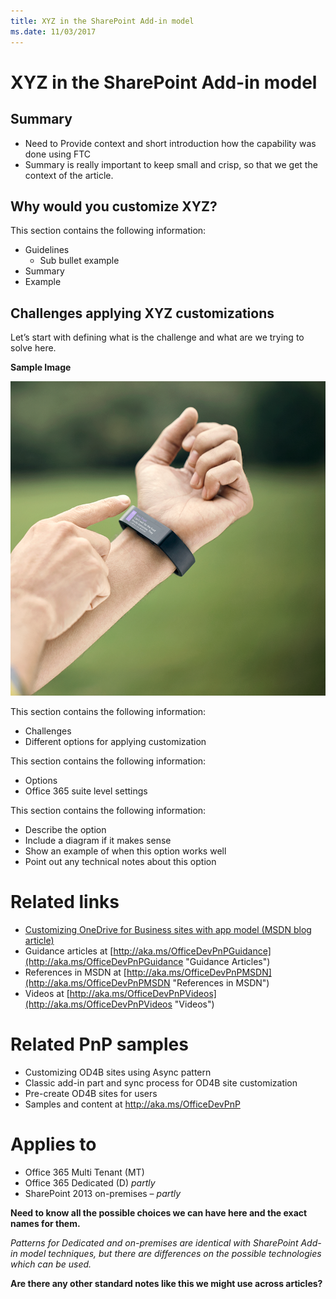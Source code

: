 ```yaml
---
title: XYZ in the SharePoint Add-in model
ms.date: 11/03/2017
---
```

XYZ in the SharePoint Add-in model
==================================

Summary
-------

- Need to Provide context and short introduction how the capability was done using FTC
- Summary is really important to keep small and crisp, so that we get the context of the article.

Why would you customize XYZ?
----------------------------------------------------

This section contains the following information:
- Guidelines
	+ Sub bullet example
- Summary
- Example

Challenges applying XYZ customizations
----------------------------------------------------------------------

Let’s start with defining what is the challenge and what are we trying to solve here. 

**Sample Image**

![Sample image alt text](media/Recipes/Themes/Agenda.png)

This section contains the following information:
- Challenges
- Different options for applying customization

This section contains the following information:

- Options
- Office 365 suite level settings

This section contains the following information:

- Describe the option
- Include a diagram if it makes sense
- Show an example of when this option works well
- Point out any technical notes about this option

Related links
=============
- [Customizing OneDrive for Business sites with app model (MSDN blog article)](http://blogs.msdn.com/b/vesku/archive/2015/01/01/customizing-onedrive-for-business-sites-with-app-model.aspx)
- Guidance articles at [http://aka.ms/OfficeDevPnPGuidance](http://aka.ms/OfficeDevPnPGuidance "Guidance Articles")
- References in MSDN at [http://aka.ms/OfficeDevPnPMSDN](http://aka.ms/OfficeDevPnPMSDN "References in MSDN")
- Videos at [http://aka.ms/OfficeDevPnPVideos](http://aka.ms/OfficeDevPnPVideos "Videos")

Related PnP samples
===================

- Customizing OD4B sites using Async pattern
- Classic add-in part and sync process for OD4B site customization
- Pre-create OD4B sites for users
- Samples and content at http://aka.ms/OfficeDevPnP

Applies to
==========
- Office 365 Multi Tenant (MT)
- Office 365 Dedicated (D) *partly*
- SharePoint 2013 on-premises – *partly*

**Need to know all the possible choices we can have here and the exact names for them.**

*Patterns for Dedicated and on-premises are identical with SharePoint Add-in model techniques, but there are differences on the possible technologies which can be used.*

**Are there any other standard notes like this we might use across articles?**
